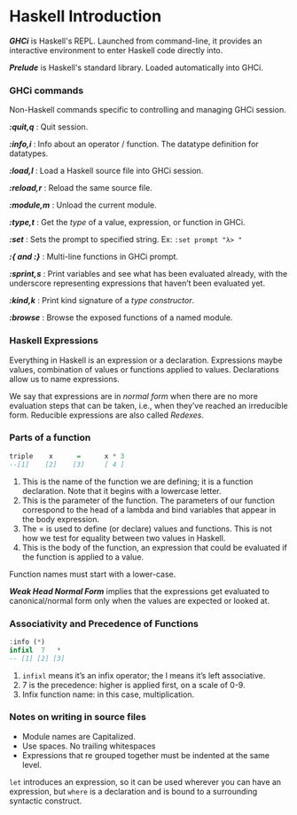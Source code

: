 # Haskell Introduction

***GHCi*** is Haskell's REPL. Launched from command-line, it provides an interactive environment to enter Haskell code directly into.

***Prelude*** is Haskell's standard library. Loaded automatically into GHCi.



### GHCi commands

Non-Haskell commands specific to controlling and managing GHCi session.

***:quit,q*** : Quit session.

***:info,i*** : Info about an operator / function. The datatype definition for datatypes.

***:load,l*** : Load a Haskell source file into GHCi session.

***:reload,r*** : Reload the same source file.

***:module,m*** : Unload the current module.

***:type,t*** : Get the *type* of a value, expression, or function in GHCi.

***:set*** : Sets the prompt to specified string. Ex: `:set prompt "λ> "`

***:{ and :}*** : Multi-line functions in GHCi prompt.

***:sprint,s*** : Print variables and see what has been evaluated already, with the underscore representing expressions that haven’t been evaluated yet.

***:kind,k*** : Print kind signature of a *type constructor*.

***:browse*** : Browse the exposed functions of a named module.



### Haskell Expressions

Everything in Haskell is an expression or a declaration. Expressions maybe values, combination of values or functions applied to values. Declarations allow us to name expressions.

We say that expressions are in *normal form* when there are no more evaluation steps that can be taken, i.e., when they’ve reached an irreducible form. Reducible expressions are also called *Redexes*.



### Parts of a function

```haskell
triple    x      =      x * 3 
--[1]    [2]    [3]     [ 4 ]
```



1. This is the name of the function we are defining; it is a function declaration. Note that it begins with a lowercase letter. 
2. This is the parameter of the function. The parameters of our function correspond to the head of a lambda and bind variables that appear in the body expression. 
3. The = is used to define (or declare) values and functions. This is not how we test for equality between two values in Haskell.
4. This is the body of the function, an expression that could be evaluated if the function is applied to a value.

Function names must start with a lower-case.

***Weak Head Normal Form*** implies that the expressions get evaluated to canonical/normal form only when the values are expected or looked at.



### Associativity and Precedence of Functions

```haskell
:info (*)
infixl  7   *
-- [1] [2] [3]
```

1. `infixl` means it’s an infix operator; the l means it’s left associative.
2. 7 is the precedence: higher is applied first, on a scale of 0-9.
3. Infix function name: in this case, multiplication.



### Notes on writing in source files

- Module names are Capitalized.
- Use spaces. No trailing whitespaces
- Expressions that re grouped together must be indented at the same level.  



`let` introduces an expression, so it can be used wherever you can have an expression, but `where` is a declaration and is bound to a surrounding syntactic construct.